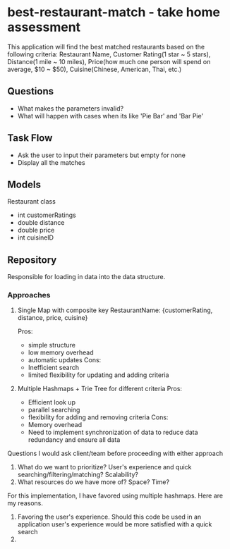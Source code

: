 # best-restaurant-match - take home assessment
This application will find the best matched restaurants based on the following criteria: Restaurant Name, Customer
Rating(1 star ~ 5 stars), Distance(1 mile ~ 10 miles), Price(how much one person will spend on average, $10 ~ $50),
Cuisine(Chinese, American, Thai, etc.)

## Questions
- What makes the parameters invalid?
- What will happen with cases when its like 'Pie Bar' and 'Bar Pie'
## Task Flow
- Ask the user to input their parameters but empty for none
- Display all the matches

## Models
Restaurant class
- int customerRatings
- double distance
- double price
- int cuisineID

## Repository
Responsible for loading in data into the data structure.

### Approaches
1. Single Map with composite key
   RestaurantName: {customerRating, distance, price, cuisine}

   Pros:
    - simple structure
    - low memory overhead
    - automatic updates
      Cons:
    - Inefficient search
    - limited flexibility for updating and adding criteria
2. Multiple Hashmaps + Trie Tree for different criteria
   Pros:
    - Efficient look up
    - parallel searching
    - flexibility for adding and removing criteria
      Cons:
    - Memory overhead
    - Need to implement synchronization of data to reduce data redundancy and ensure all data

Questions I would ask client/team before proceeding with either approach
1. What do we want to prioritize? User's experience and quick searching/filtering/matching? Scalability?
2. What resources do we have more of? Space? Time?


For this implementation, I have favored using multiple hashmaps. Here are my reasons.
1. Favoring the user's experience. Should this code be used in an application user's experience would be more satisfied
   with a quick search
2. 


